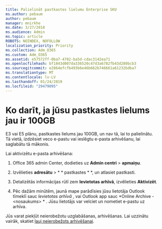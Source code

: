 ```yaml
---
title: Palielināt pastkastes lielumu Enterprise SKU
ms.author: pebaum
author: pebaum
manager: mnirkhe
ms.date: 3/27/2018
ms.audience: Admin
ms.topic: article
ROBOTS: NOINDEX, NOFOLLOW
localization_priority: Priority
ms.collection: Adm_O365
ms.custom: Adm_O365
ms.assetid: e57572ff-0ba7-4782-ba5d-cdac3142ea71
ms.openlocfilehash: bf1843d007da336520c47d3a6782fb43d280bcb3
ms.sourcegitcommit: e2864efcfb493b6e46b662b746661a61232bdba7
ms.translationtype: MT
ms.contentlocale: lv-LV
ms.lasthandoff: 01/24/2019
ms.locfileid: "29479095"
---
```

# <a name="what-to-do-if-your-mailbox-size-is-already-100gb"></a>Ko darīt, ja jūsu pastkastes lielums jau ir 100GB

E3 vai E5 plānu, pastkastes lielums jau 100GB, un nav tā, lai to palielinātu. Tā vietā, izdzēsiet veco e-pastu vai ieslēgtu e-pasta arhivēšanu, lai saglabātu tā mākonis. 
  
Lai aktivizētu e-pasta arhivēšana:
  
1. Office 365 admin Center, dodieties uz **Admin centri** \> **apmaiņu**. 
    
2. Izvēlieties **adresātu** \> * * pastkastes * *, un atlasiet pastkasti. 
    
3. Detalizētās informācijas rūtī zem **Ievietotas arhīvā**, izvēlieties **Aktivizēt**. 
    
4. Pēc dažām minūtēm, jaunā mape parādīsies jūsu lietotāja Outlook tīmeklī sauc *Ievietotas arhīvā* , vai Outlook app sauc *Online Archive - \<nosaukums\> * . Jūsu lietotājs var velciet un nometiet e-pastu uz arhīva. 
    
Jūs varat piekļūt neierobežotu uzglabāšanas, arhivēšanas. Lai uzzinātu vairāk, skatiet [ļauj neierobežots arhivēšanai](https://support.office.com/en-us/article/enable-unlimited-archiving-in-office-365-admin-help-e2a789f2-9962-4960-9fd4-a00aa063559e).
  

